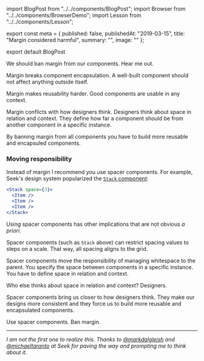 import BlogPost from "../../components/BlogPost";
import Browser from "../../components/BrowserDemo";
import Lesson from "../../components/Lesson";

export const meta = {
  published: false,
  publishedAt: "2019-03-15",
  title: "Margin considered harmful",
  summary:
    "",
  image: ""
};

export default BlogPost

We should ban margin from our components. Hear me out.

Margin breaks component encapsulation. A well-built component should not affect anything outside itself.

Margin makes reusability harder. Good components are usable in any context.

Margin conflicts with how designers think. Designers think about space in relation and context. They define how far a component should be from another component in a specific instance.

By banning margin from all components you have to build more reusable and encapsuled components.

### Moving responsibility

Instead of margin I recommend you use spacer components. For example, Seek's design system popularized the [`Stack` component](https://seek-oss.github.io/braid-design-system/components/Stack):

```jsx
<Stack space={3}>
  <Item />
  <Item />
  <Item />
</Stack>
```

Using spacer components has other implications that are not obvious _a priori_.

Spacer components (such as `Stack` above) can restrict spacing values to steps on a scale. That way, all spacing aligns to the grid.

Spacer components move the responsibility of managing whitespace to the parent. You specify the space between components in a specific instance. You have to define space in relation and context.

Who else thinks about space in relation and context? Designers.

Spacer components bring us closer to how designers think. They make our designs more consistent and they force us to build more reusable and encapsulated components.

Use spacer components. Ban margin.

----

_I am not the first one to realize this. Thanks to [@markdalgleish](https://twitter.com/markdalgleish) and [@michaeltaranto](https://twitter.com/michaeltaranto) at Seek for paving the way and prompting me to think about it._

